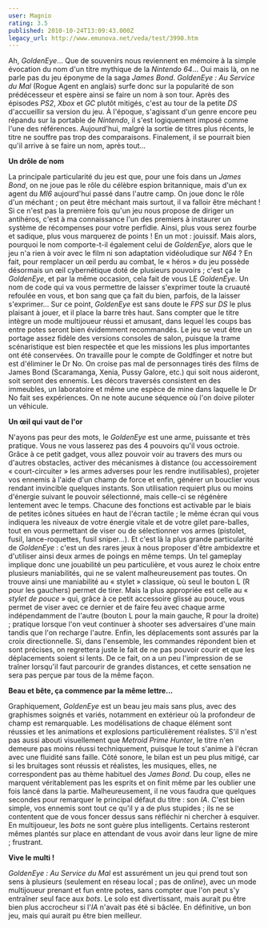 ```yaml
---
user: Magnio
rating: 3.5
published: 2010-10-24T13:09:43.000Z
legacy_url: http://www.emunova.net/veda/test/3990.htm
---
```

Ah, _GoldenEye_... Que de souvenirs nous reviennent en mémoire à la simple évocation du nom d'un titre mythique de la _Nintendo 64_... Oui mais là, on ne parle pas du jeu éponyme de la saga _James Bond_. _GoldenEye : Au Service du Mal_ (Rogue Agent en anglais) surfe donc sur la popularité de son prédécesseur et espère ainsi se faire un nom à son tour. Après des épisodes _PS2_, _Xbox_ et _GC_ plutôt mitigés, c'est au tour de la petite _DS_ d'accueillir sa version du jeu. À l'époque, s'agissant d'un genre encore peu répandu sur la portable de _Nintendo_, il s'est logiquement imposé comme l'une des références. Aujourd'hui, malgré la sortie de titres plus récents, le titre ne souffre pas trop des comparaisons. Finalement, il se pourrait bien qu'il arrive à se faire un nom, après tout...  

   

**Un drôle de nom**  

   

La principale particularité du jeu est que, pour une fois dans un _James Bond_, on ne joue pas le rôle du célèbre espion britannique, mais d'un ex agent du _MI6_ aujourd'hui passé dans l'autre camp. On joue donc le rôle d'un méchant ; on peut être méchant mais surtout, il va falloir être méchant ! Si ce n'est pas la première fois qu'un jeu nous propose de diriger un antihéros, c'est à ma connaissance l'un des premiers à instaurer un système de récompenses pour votre perfidie. Ainsi, plus vous serez fourbe et sadique, plus vous marquerez de points ! En un mot : jouissif. Mais alors, pourquoi le nom comporte-t-il également celui de _GoldenEye_, alors que le jeu n'a rien à voir avec le film ni son adaptation vidéoludique sur _N64_ ? En fait, pour remplacer un œil perdu au combat, le « héros » du jeu possède désormais un œil cybernétique doté de plusieurs pouvoirs ; c'est ça le _GoldenEye_, et par la même occasion, cela fait de vous LE _GoldenEye_. Un nom de code qui va vous permettre de laisser s'exprimer toute la cruauté refoulée en vous, et bon sang que ça fait du bien, parfois, de la laisser s'exprimer... Sur ce point, _GoldenEye_ est sans doute le _FPS_ sur _DS_ le plus plaisant à jouer, et il place la barre très haut. Sans compter que le titre intègre un mode multijoueur réussi et amusant, dans lequel les coups bas entre potes seront bien évidemment recommandés. Le jeu se veut être un portage assez fidèle des versions consoles de salon, puisque la trame scénaristique est bien respectée et que les missions les plus importantes ont été conservées. On travaille pour le compte de Goldfinger et notre but est d'éliminer le Dr No. On croise pas mal de personnages tirés des films de James Bond (Scaramanga, Xenia, Pussy Galore, etc.) qui soit nous aideront, soit seront des ennemis. Les décors traversés consistent en des immeubles, un laboratoire et même une espèce de mine dans laquelle le Dr No fait ses expériences. On ne note aucune séquence où l'on doive piloter un véhicule.  

   

**Un œil qui vaut de l'or**  

   

N'ayons pas peur des mots, le _GoldenEye_ est une arme, puissante et très pratique. Vous ne vous lasserez pas des 4 pouvoirs qu'il vous octroie. Grâce à ce petit gadget, vous allez pouvoir voir au travers des murs ou d'autres obstacles, activer des mécanismes à distance (ou accessoirement « court-circuiter » les armes adverses pour les rendre inutilisables), projeter vos ennemis à l'aide d'un champ de force et enfin, générer un bouclier vous rendant invincible quelques instants. Son utilisation requiert plus ou moins d'énergie suivant le pouvoir sélectionné, mais celle-ci se régénère lentement avec le temps. Chacune des fonctions est activable par le biais de petites icônes situées en haut de l'écran tactile ; le même écran qui vous indiquera les niveaux de votre énergie vitale et de votre gilet pare-balles, tout en vous permettant de viser ou de sélectionner vos armes (pistolet, fusil, lance-roquettes, fusil sniper...). Et c'est là la plus grande particularité de _GoldenEye_ : c'est un des rares jeux à nous proposer d'être ambidextre et d'utiliser ainsi deux armes de poings en même temps. Un tel gameplay implique donc une jouabilité un peu particulière, et vous aurez le choix entre plusieurs maniabilités, qui ne se valent malheureusement pas toutes. On trouve ainsi une maniabilité au « stylet » classique, où seul le bouton L (R pour les gauchers) permet de tirer. Mais la plus appropriée est celle au « _stylet de pouce_ » qui, grâce à ce petit accessoire glissé au pouce, vous permet de viser avec ce dernier et de faire feu avec chaque arme indépendamment de l'autre (bouton L pour la main gauche, R pour la droite) ; pratique lorsque l'on veut continuer à shooter ses adversaires d'une main tandis que l'on recharge l'autre. Enfin, les déplacements sont assurés par la croix directionnelle. Si, dans l'ensemble, les commandes répondent bien et sont précises, on regrettera juste le fait de ne pas pouvoir courir et que les déplacements soient si lents. De ce fait, on a un peu l'impression de se traîner lorsqu'il faut parcourir de grandes distances, et cette sensation ne sera pas perçue par tous de la même façon.  

   

**Beau et bête, ça commence par la même lettre...**  

   

Graphiquement, _GoldenEye_ est un beau jeu mais sans plus, avec des graphismes soignés et variés, notamment en extérieur où la profondeur de champ est remarquable. Les modélisations de chaque élément sont réussies et les animations et explosions particulièrement réalistes. S'il n'est pas aussi abouti visuellement que _Metroid Prime Hunter_, le titre n'en demeure pas moins réussi techniquement, puisque le tout s'anime à l'écran avec une fluidité sans faille. Côté sonore, le bilan est un peu plus mitigé, car si les bruitages sont réussis et réalistes, les musiques, elles, ne correspondent pas au thème habituel des _James Bond_. Du coup, elles ne marquent véritablement pas les esprits et on finit même par les oublier une fois lancé dans la partie. Malheureusement, il ne vous faudra que quelques secondes pour remarquer le principal défaut du titre : son _IA_. C'est bien simple, vos ennemis sont tout ce qu'il y a de plus stupides ; ils ne se contentent que de vous foncer dessus sans réfléchir ni chercher à esquiver. En multijoueur, les _bots_ ne sont guère plus intelligents. Certains resteront mêmes plantés sur place en attendant de vous avoir dans leur ligne de mire ; frustrant.  

   

**Vive le multi !**  

   

_GoldenEye : Au Service du Mal_ est assurément un jeu qui prend tout son sens à plusieurs (seulement en réseau local ; pas de _online_), avec un mode multijoueur prenant et fun entre potes, sans compter que l'on peut s'y entraîner seul face aux _bots_. Le solo est divertissant, mais aurait pu être bien plus accrocheur si l'_IA_ n'avait pas été si bâclée. En définitive, un bon jeu, mais qui aurait pu être bien meilleur.